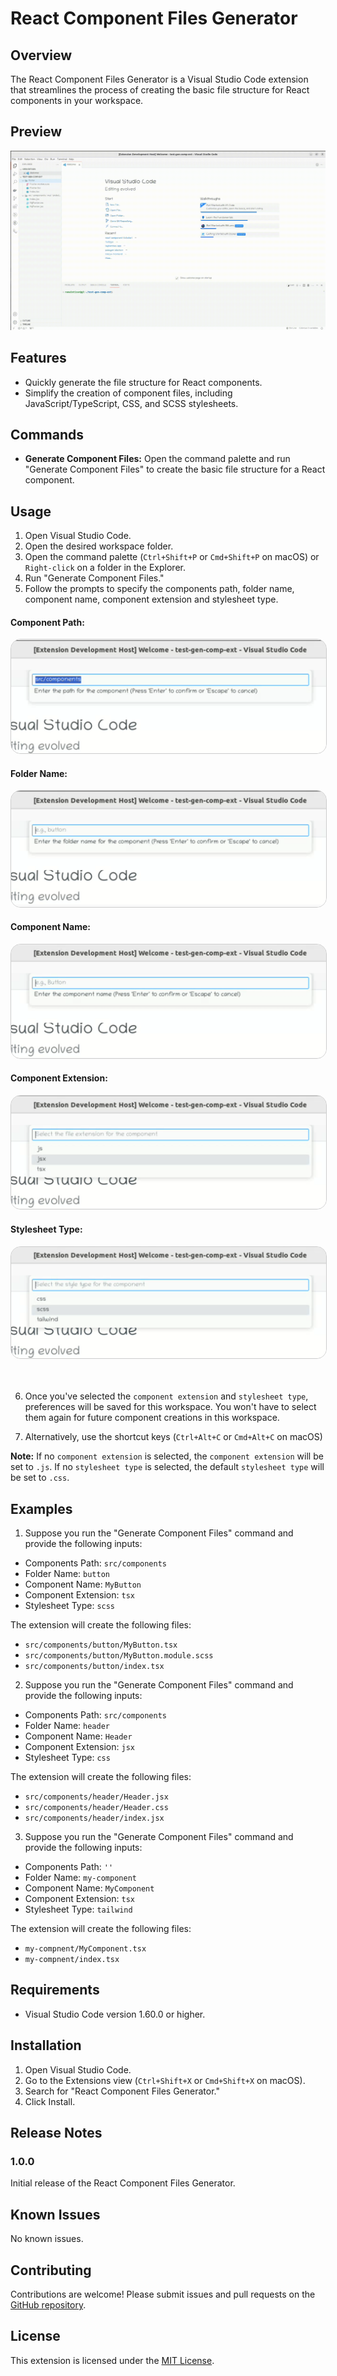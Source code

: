 # React Component Files Generator

## Overview

The React Component Files Generator is a Visual Studio Code extension that streamlines the process of creating the basic file structure for React components in your workspace.

## Preview

![Example GIF](./media/react-component-kickstart.gif)

## Features

- Quickly generate the file structure for React components.
- Simplify the creation of component files, including JavaScript/TypeScript, CSS, and SCSS stylesheets.

## Commands

- **Generate Component Files:** Open the command palette and run "Generate Component Files" to create the basic file structure for a React component.

## Usage

1. Open Visual Studio Code.
2. Open the desired workspace folder.
3. Open the command palette (`Ctrl+Shift+P` or `Cmd+Shift+P` on macOS) or `Right-click` on a folder in the Explorer.
4. Run "Generate Component Files."
5. Follow the prompts to specify the components path, folder name, component name, component extension and stylesheet type.

#### Component Path:

<div align='center'>
<img src='media/path.png' alt='Choose Component Path' style='border: 1px solid #ccc; border-radius: 1rem;'>
</div>

#### Folder Name:

<div align='center'>
<img src='media/folder-name.png' alt='Choose Folder Name' style='border: 1px solid #ccc; border-radius: 1rem;'>
</div>

#### Component Name:

<div align='center'>
<img src='media/component-name.png' alt='Choose Component Name' style='border: 1px solid #ccc; border-radius: 1rem;'>
</div>

#### Component Extension:

<div align='center'>
<img src='media/ext.png' alt='Choose Component Extension' style='border: 1px solid #ccc; border-radius: 1rem;'>
</div>

#### Stylesheet Type:

<div align='center'>
<img src='media/style-type.png' alt='Choose Stylesheet Type' style='border: 1px solid #ccc; border-radius: 1rem;'>
</div>
<br />
<br />

6. Once you've selected the `component extension` and `stylesheet type`, preferences will be saved for this workspace. You won't have to select them again for future component creations in this workspace.

7. Alternatively, use the shortcut keys (`Ctrl+Alt+C` or `Cmd+Alt+C` on macOS)

**Note:** If no `component extension` is selected, the `component extension` will be set to `.js`. If no `stylesheet type` is selected, the default `stylesheet type` will be set to `.css`.

## Examples

1. Suppose you run the "Generate Component Files" command and provide the following inputs:

- Components Path: `src/components`
- Folder Name: `button`
- Component Name: `MyButton`
- Component Extension: `tsx`
- Stylesheet Type: `scss`

The extension will create the following files:

- `src/components/button/MyButton.tsx`
- `src/components/button/MyButton.module.scss`
- `src/components/button/index.tsx`

2. Suppose you run the "Generate Component Files" command and provide the following inputs:

- Components Path: `src/components`
- Folder Name: `header`
- Component Name: `Header`
- Component Extension: `jsx`
- Stylesheet Type: `css`

The extension will create the following files:

- `src/components/header/Header.jsx`
- `src/components/header/Header.css`
- `src/components/header/index.jsx`

3. Suppose you run the "Generate Component Files" command and provide the following inputs:

- Components Path: `''`
- Folder Name: `my-component`
- Component Name: `MyComponent`
- Component Extension: `tsx`
- Stylesheet Type: `tailwind`

The extension will create the following files:

- `my-compnent/MyComponent.tsx`
- `my-compnent/index.tsx`

## Requirements

- Visual Studio Code version 1.60.0 or higher.

## Installation

1. Open Visual Studio Code.
2. Go to the Extensions view (`Ctrl+Shift+X` or `Cmd+Shift+X` on macOS).
3. Search for "React Component Files Generator."
4. Click Install.

## Release Notes

### 1.0.0

Initial release of the React Component Files Generator.

## Known Issues

No known issues.

## Contributing

Contributions are welcome! Please submit issues and pull requests on the [GitHub repository](https://github.com/ranathedev/react-component-files-generator).

## License

This extension is licensed under the [MIT License](https://github.com/ranathedev/react-component-files-generator/blob/main/LICENSE).
